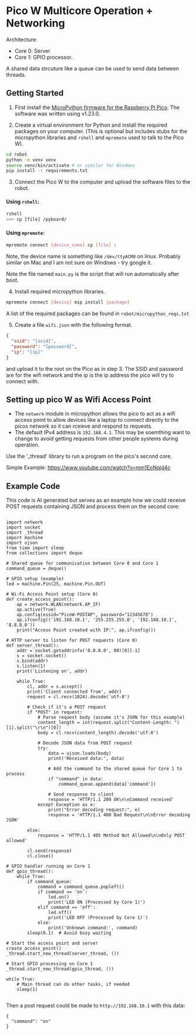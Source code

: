 # Pico W Multicore Operation + Networking

Architecture:

- Core 0: Server
- Core 1: GPIO processor.

A shared data strcuture like a queue can be used to send data between threads.

## Getting Started

1. First install the
   [MicroPython firmware for the Raspberry Pi Pico](https://micropython.org/download/RPI_PICO/).
   The software was written using v1.23.0.

2. Create a virtual environment for Python and install the required packages on
   your computer. (This is optional but includes stubs for the micropython
   libraries and `rshell` and `mpremote` used to talk to the Pico W).

```sh
cd robot
python -m venv venv
source venv/bin/activate # or similar for Windows
pip install -r requirements.txt
```

3. Connect the Pico W to the computer and upload the software files to the
   robot.

#### Using `rshell`:

```sh
rshell
>>> cp [file] /pyboard/
```

#### Using `mpremote`:

```sh
mpremote connect [device_name] cp [file] :
```

Note, the device name is something like `/dev/ttyACM0` on linux. Probably
similar on Mac and I am not sure on Windows - try google it.

Note the file named `main.py` is the script that will run automatically after
boot.

4. Install required micropython libraries.

```sh
mpremote connect [device] mip install [package]
```

A list of the required packages can be found in `robot/micropython_reqs.txt`

5. Create a file `wifi.json` with the following format.

```json
{
  "ssid": "[ssid]",
  "password": "[password]",
  "ip": "[ip]"
}
```

and upload it to the root on the Pico as in step 3. The SSID and password are
for the wifi network and the ip is the ip address the pico will try to connect
with.

## Setting up pico W as Wifi Access Point

- The `network` module in micropython allows the pico to act as a wifi access
  point to allow devices like a laptop to connect directly to the picos network
  so it can rceieve and respond to requests.
- The default IPv4 address is `192.168.4.1`. This may be soemthing want to
  change to avoid getting requests from other people systems during operation.

Use the '\_thread' library to run a program on the pico's second core.

Simple Example: https://www.youtube.com/watch?v=mm1EoNqjd4c

## Example Code

This code is AI generated but serves as an example how we could receive POST
requests containing JSON and process them on the second core:

```

import network
import socket
import _thread
import machine
import ujson
from time import sleep
from collections import deque

# Shared queue for communication between Core 0 and Core 1
command_queue = deque()

# GPIO setup (example)
led = machine.Pin(25, machine.Pin.OUT)

# Wi-Fi Access Point setup (Core 0)
def create_access_point():
    ap = network.WLAN(network.AP_IF)
    ap.active(True)
    ap.config(essid="PicoW-POSTAP", password="12345678")
    ap.ifconfig(('192.168.10.1', '255.255.255.0', '192.168.10.1', '8.8.8.8'))
    print("Access Point created with IP:", ap.ifconfig())

# HTTP server to listen for POST requests (Core 0)
def server_thread():
    addr = socket.getaddrinfo('0.0.0.0', 80)[0][-1]
    s = socket.socket()
    s.bind(addr)
    s.listen(1)
    print('Listening on', addr)

    while True:
        cl, addr = s.accept()
        print('Client connected from', addr)
        request = cl.recv(1024).decode('utf-8')

        # Check if it's a POST request
        if "POST" in request:
            # Parse request body (assume it's JSON for this example)
            content_length = int(request.split("Content-Length: ")[1].split("\r\n")[0])
            body = cl.recv(content_length).decode('utf-8')

            # Decode JSON data from POST request
            try:
                data = ujson.loads(body)
                print('Received data:', data)

                # Add the command to the shared queue for Core 1 to process
                if "command" in data:
                    command_queue.append(data['command'])

                # Send response to client
                response = 'HTTP/1.1 200 OK\n\nCommand received'
            except Exception as e:
                print("Error decoding request:", e)
                response = 'HTTP/1.1 400 Bad Request\n\nError decoding JSON'

        else:
            response = 'HTTP/1.1 405 Method Not Allowed\n\nOnly POST allowed'

        cl.send(response)
        cl.close()

# GPIO handler running on Core 1
def gpio_thread():
    while True:
        if command_queue:
            command = command_queue.popleft()
            if command == 'on':
                led.on()
                print('LED ON (Processed by Core 1)')
            elif command == 'off':
                led.off()
                print('LED OFF (Processed by Core 1)')
            else:
                print('Unknown command:', command)
        sleep(0.1)  # Avoid busy waiting

# Start the access point and server
create_access_point()
_thread.start_new_thread(server_thread, ())

# Start GPIO processing on Core 1
_thread.start_new_thread(gpio_thread, ())

while True:
    # Main thread can do other tasks, if needed
    sleep(1)


```

Then a post request could be made to `http://192.168.10.1` with this data:

```
{
  "command": "on"
}
```
